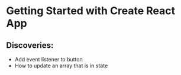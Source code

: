 # Getting Started with Create React App

## Discoveries:

- Add event listener to button
- How to update an array that is in state
